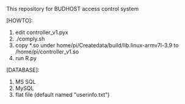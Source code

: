 <!---
Securicraft/Securicraft is a ✨ special ✨ repository because its `README.md` (this file) appears on your GitHub profile.
You can click the Preview link to take a look at your changes.
--->
This repository for BUDHOST access control system

[HOWTO]:
1. edit controller_v1.pyx
2. ./comply.sh
3. copy *.so under home/pi/Createdata/build/lib.linux-armv7l-3.9 to /home/pi/controller_v1.so
4. run R.py

[DATABASE]:
1. MS SQL
2. MySQL
3. flat file (default named "userinfo.txt")
